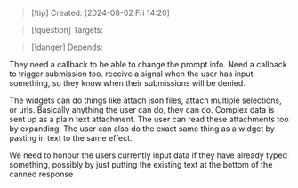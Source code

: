 
>[!tip] Created: [2024-08-02 Fri 14:20]

>[!question] Targets: 

>[!danger] Depends: 

They need a callback to be able to change the prompt info.
Need a callback to trigger submission too.
receive a signal when the user has input something, so they know when their submissions will be denied.

The widgets can do things like attach json files, attach multiple selections, or urls. 
Basically anything the user can do, they can do.
Complex data is sent up as a plain text attachment. 
The user can read these attachments too by expanding.
The user can also do the exact same thing as a widget by pasting in text to the same effect.

We need to honour the users currently input data if they have already typed something, possibly by just putting the existing text at the bottom of the canned response